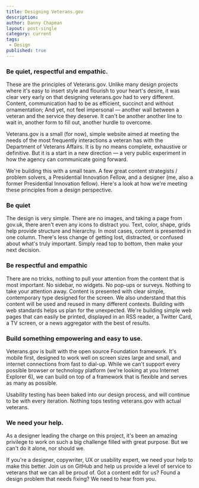 ```yaml
---
title: Designing Veterans.gov
description:
author: Danny Chapman
layout: post-single
category: current
tags:
 - Design
published: true
---
```


### Be quiet, respectful and empathic.

These are the principles of Veterans.gov. Unlike many design projects where it's easy to insert style and flourish to your heart's desire, it was clear very early on that designing veterans.gov had to very different. Content, communication had to be as efficient, succinct and without ornamentation; And yet, not feel impersonal — another wall between a veteran and the service they deserve. It can't be another another line to wait in, another form to fill out, another hurdle to overcome.

Veterans.gov is a small (for now), simple website aimed at meeting the needs of the most frequently interactions a veteran has with the Department of Veterans Affairs. It is by no means complete, exhaustive or definitive. But it is a start in a new direction — a very public experiment in how the agency can communicate going forward.

We're building this with a small team. A few great content strategists / problem solvers, a Presidential Innovation Fellow, and a designer (me, also a former Presidential Innovation fellow). Here's a look at how we're meeting these principles from a design perspective.

### Be quiet

The design is very simple. There are no images, and taking a page from gov.uk, there aren't even any icons to distract you. Text, color, shape, grids help provide structure and hierarchy. In most cases, content is presented in one column. There's less change of getting lost, distracted, or confused about what's truly important. Simply read top to bottom, then make your next decision.

### Be respectful and empathic

There are no tricks, nothing to pull your attention from the content that is most important. No sidebar, no widgets. No pop-ups or surveys. Nothing to take your attention away. Content is presented with clear simple, contemporary type designed for the screen. We also understand that this content will be used and reused in many different contexts. Building with web standards helps us plan for the unexpected. We're building simple web pages that can easily be printed, displayed in an RSS reader, a Twitter Card, a TV screen, or a news aggregator with the best of results.

### Build something empowering and easy to use.

Veterans.gov is built with the open source Foundation framework. It's mobile first, designed to work well on screen sizes large and small, and internet connections from fast to dial-up. While we can't support every possible browser or technology platform (we're looking at you Internet Explorer 6), we can build on top of a framework that is flexible and serves as many as possible.

Usability testing has been baked into our design process, and will continue to be with every iteration. Nothing tops testing veterans.gov with actual veterans.


### We need your help.

As a designer leading the charge on this project, it's been an amazing privilege to work on such a big challenge filled with great purpose. But we can't do it alone, nor should we.

If you're a designer, copywriter, UX or usability expert, we need your help to make this better. Join us on GitHub and help us provide a level of service to  veterans that we can all be proud of. Got a content edit for us? Found a design problem that needs fixing? We need to hear from you.
